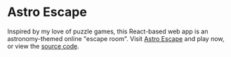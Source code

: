 # Astro Escape
Inspired by my love of puzzle games, this React-based web app is an astronomy-themed online "escape room". Visit [Astro Escape](https://gtorrini.github.io/astro-escape) and play now, or view the [source code](https://github.com/gtorrini/astro-escape).


